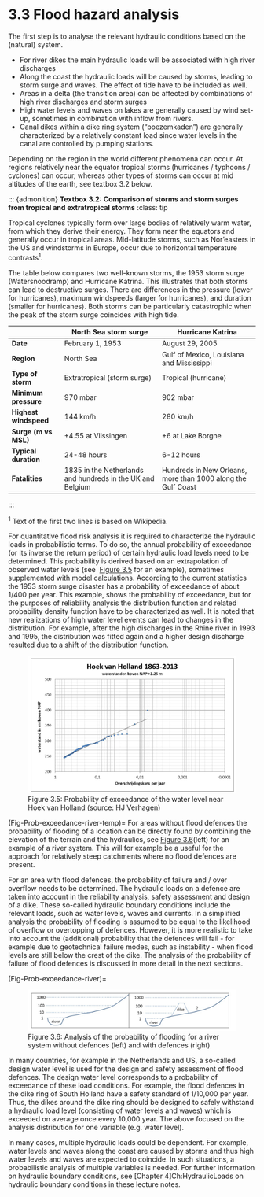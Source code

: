 # 3.3 Flood hazard analysis

The first step is to analyse the relevant hydraulic conditions based on the (natural) system.
- For river dikes the main hydraulic loads will be associated with high river discharges
- Along the coast the hydraulic loads will be caused by storms, leading to storm surge and waves. The effect of tide have to be included as well.
- Areas in a delta (the transition area) can be affected by combinations of high river discharges and storm surges
- High water levels and waves on lakes are generally caused by wind set-up, sometimes in combination with inflow from rivers.
- Canal dikes within a dike ring system (“boezemkaden”) are generally characterized by a relatively constant load since water levels in the canal are controlled by pumping stations.

Depending on the region in the world different phenomena can occur. At regions relatively near the equator tropical storms (hurricanes / typhoons / cyclones) can occur, whereas other types of storms can occur at mid altitudes of the earth, see textbox 3.2 below. 

::: {admonition} **Textbox 3.2: Comparison of storms and storm surges from tropical and extratropical storms**
:class: tip

Tropical cyclones typically form over large bodies of relatively warm water, from which they derive their energy. They form near the equators and generally occur in tropical areas. Mid-latitude storms, such as Nor’easters in the US and windstorms in Europe, occur due to horizontal temperature contrasts<sup>1</sup>.

The table below compares two well-known storms, the 1953 storm surge (Watersnoodramp) and Hurricane Katrina. This illustrates that both storms can lead to destructive surges. There are differences in the pressure (lower for hurricanes), maximum windspeeds (larger for hurricanes), and duration (smaller for hurricanes). Both storms can be particularly catastrophic when the peak of the storm surge coincides with high tide.

|                            | North Sea storm surge    | Hurricane Katrina                            |
|----------------------------|--------------------------|---------------------------------------------|
| **Date**                   | February 1, 1953         | August 29, 2005                             |
| **Region**                 | North Sea                | Gulf of Mexico, Louisiana and Mississippi   |
| **Type of storm**          | Extratropical (storm surge) | Tropical (hurricane)                     |
| **Minimum pressure**       | 970 mbar                 | 902 mbar                                    |
| **Highest windspeed**      | 144 km/h                 | 280 km/h                                    |
| **Surge (m vs MSL)**       | +4.55 at Vlissingen      | +6 at Lake Borgne                           |
| **Typical duration**       | 24-48 hours              | 6-12 hours                                  |
| **Fatalities**             | 1835 in the Netherlands and hundreds in the UK and Belgium | Hundreds in New Orleans, more than 1000 along the Gulf Coast |
:::

<sup>1</sup> Text of the first two lines is based on Wikipedia.


  
For quantitative flood risk analysis it is required to characterize the hydraulic loads in probabilistic terms. To do so, the annual probability of exceedance (or its inverse the return period) of certain hydraulic load levels need to be determined. This probability is derived based on an extrapolation of observed water levels (see  [Figure 3.5](#Fig:Prob_exceedance) for an example), sometimes supplemented with model calculations. According to the current statistics the 1953 storm surge disaster has a probability of exceedance of about 1/400 per year. This example, shows the probability of exceedance, but for the purposes of reliability analysis the distribution function and related probability density function have to be characterized as well. It is noted that new realizations of high water level events can lead to changes in the distribution. For example, after the high discharges in the Rhine river in 1993 and 1995, the distribution was fitted again and a higher design discharge resulted due to a shift of the distribution function.

<a id="Fig:Prob_exceedance"></a>
<figure>
  <img src="./chapter3_figures/figH3_5.jpg" alt="Probability of exceedance of the water level near Hoek van Holland (source: HJ Verhagen)">
  <figcaption>Figure 3.5: Probability of exceedance of the water level near Hoek van Holland (source: HJ Verhagen)</figcaption>
</figure>

(Fig-Prob-exceedance-river-temp)=
For areas without flood defences the probability of flooding of a location can be directly found by combining the elevation of the terrain and the hydraulics, see [Figure 3.6](#Fig-Prob-exceedance-river)(left) for an example of a river system. This will for example be a useful for the approach for relatively steep catchments where no flood defences are present. 

For an area with flood defences, the probability of failure and / over overflow needs to be determined. The hydraulic loads on a defence are taken into account in the reliability analysis, safety assessment and design of a dike. These so-called hydraulic boundary conditions include the relevant loads, such as water levels, waves and currents. In a simplified analysis the probability of flooding is assumed to be equal to the likelihood of overflow or overtopping of defences. However, it is more realistic to take into account the (additional) probability that the defences will fail - for example due to geotechnical failure modes, such as instability - when flood levels are still below the crest of the dike. The analysis of the probability of failure of flood defences is discussed in more detail in the next sections.

(Fig-Prob-exceedance-river)=
<figure>
  <img src="./chapter3_figures/figh3_6.jpg" alt="Analysis of the probability of flooding for a river system without defences (left) and with defences (right)">
  <figcaption>Figure 3.6: Analysis of the probability of flooding for a river system without defences (left) and with defences (right)</figcaption>
</figure>

In many countries, for example in the Netherlands and US, a so-called design water level is used for the design and safety assessment of flood defences. The design water level corresponds to a probability of exceedance of these load conditions. For example, the flood defences in the dike ring of South Holland have a safety standard of 1/10,000 per year. Thus, the dikes around the dike ring should be designed to safely withstand a hydraulic load level (consisting of water levels and waves) which is exceeded on average once every 10,000 year. The above focused on the analysis distribution for one variable (e.g. water level).

In many cases, multiple hydraulic loads could be dependent. For example, water levels and waves along the coast are caused by storms and thus high water levels and waves are expected to coincide. In such situations, a probabilistic analysis of multiple variables is needed. For further information on hydraulic boundary conditions, see [Chapter 4]Ch:HydraulicLoads on hydraulic boundary conditions in these lecture notes.
